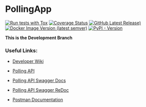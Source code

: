# PollingApp 

[![Run tests with Tox](https://github.com/unipoll/API/actions/workflows/tests.yaml/badge.svg)](https://github.com/unipoll/api/actions/workflows/tests.yaml)
[![Coverage Status](https://coveralls.io/repos/github/unipoll/api/badge.svg?branch=main)](https://coveralls.io/github/unipoll/api?branch=main)
[![GitHub Latest Release)](https://img.shields.io/github/v/release/unipoll/api?logo=github&label=Release%20Version&color=violet)](https://github.com/unipoll/API/releases)
[![Docker Image Version (latest semver)](https://img.shields.io/docker/v/unipoll/api?logo=docker&label=Docker%20Image&color=blue)](https://hub.docker.com/repository/docker/unipoll/api/tags)
[![PyPI - Version](https://img.shields.io/pypi/v/unipoll-api?logo=pypi&logoColor=yellow&label=PyPI%20Package&color=yellow)](https://pypi.org/project/unipoll-api/)


**This is the Development Branch**

### Useful Links:

- [Developer Wiki](https://https://github.com/unipoll/api/wiki) 

- [Polling API](https://api.unipoll.cc/)

- [Polling API Swagger Docs](https://api.unipoll.cc/docs)

- [Polling API Swagger ReDoc](https://api.unipoll.cc/redoc)

- [Postman Documentation](https://documenter.getpostman.com/view/19614303/2s9YR6ZDRA)
